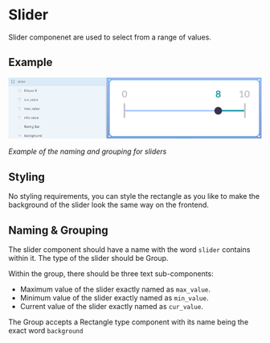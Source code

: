 # Slider
Slider componenet are used to select from a range of values.

## Example
![example image for slider](https://github.com/ImagineThisNHS/ImagineThisNHS.github.io/blob/master/guidelines/assets/slider/new%20slider%20fig.png?raw=true)

_Example of the naming and grouping for sliders_

## Styling
No styling requirements, you can style the rectangle as you like to make the background of the slider look the same way on the frontend. 

## Naming & Grouping
The slider component should have a name with the word `slider` contains within it. The type of the slider should be Group.

Within the group, there should be three text sub-components:
* Maximum value of the slider exactly named as `max_value`.
* Minimum value of the slider exactly named as `min_value`.
* Current value of the slider exactly named as `cur_value`.

The Group accepts a Rectangle type component with its name being the exact word `background`
